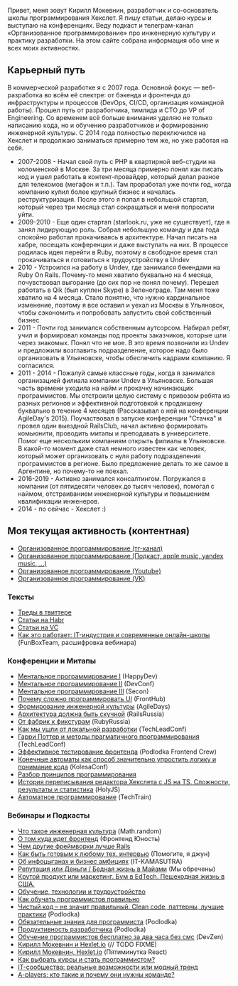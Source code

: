 Привет, меня зовут Кирилл Мокевнин, разработчик и со-основатель школы программирования Хекслет. Я пишу статьи, делаю курсы и выступаю на конференциях. Веду подкаст и телеграм-канал «Организованное программирование» про инженерную культуру и практику разработки. На этом сайте собрана информация обо мне и всех моих активностях.

## Карьерный путь

В коммерческой разработке я с 2007 года. Основной фокус — веб-разработка во всём её спектре: от бэкенда и фронтенда до инфраструктуры и процессов (DevOps, CI/CD, организация командной работы). Прошел путь от разработчика, тимлида и СТО до VP of Engineering. Со временем всё больше внимания уделяю не только написанию кода, но и обучению разработчиков и формированию инженерной культуры. С 2014 года полностью переключился на Хекслет и продолжаю заниматься примерно тем же, но уже работая на себя.

- 2007-2008 - Начал свой путь с PHP в квартирной веб-студии на коломенской в Москве. За три месяца примерно понял как писать код и ушел работать в контент-провайдер, который делал разное для телекомов (мегафон и т.п.). Там проработал уже почти год, когда компанию купил более крупный бизнес и началась реструктуризация. После этого я попал в небольшой стартап, который через три месяца стал сокращаться и меня попросили уйти.
- 2009-2010 - Еще один стартап (starlook.ru, уже не существует), где я занял лидирующую роль. Собрал небольшую команду и два года спокойно работал прокачиваясь в архитектуре. Начал писать на хабре, посещать конференции и даже выступать на них. В процессе родилась идея перейти в Ruby, поэтому в свободное время стал прокачиваться и готовиться к трудоустройству в Undev
- 2010 - Устроился на работу в Undev, где занимался бекендами на Ruby On Rails. Почему-то меня хватило буквально на 4 месяца, почувствовал выгорание (до сих пор не понял почему). Перешел работать в Qik (был куплен Skype) в Зеленограде. Там меня тоже хватило на 4 месяца. Стало понятно, что нужно кардинальное изменение, поэтому я все оставил и уехал из Москвы в Ульяновск, чтобы сэкономить и попробовать запустить свой собственный бизнес
- 2011 - Почти год занимался собственным аутсорсом. Набирал ребят, учил и формировал команды под проекты заказчиков, которые шли через знакомых. Понял что не мое. В это время позвонили из Undev и предложили возглавить подразделение, которое надо было организовать в Ульяновске, чтобы обеспечить кадрами компанию. Я согласился.
- 2011 - 2014 - Пожалуй самые классные годы, когда я занимался организацией филиала компании Undev в Ульяновске. Большая часть времени уходила на найм и прокачку начинающих программистов. Мы отстроили целую систему с привозом ребята из разных регионов и эффективной подготовкой к продакшену буквально в течение 4 месяцев (Рассказывал о ней на конференции AgileDay's 2015). Поучаствовал в запуске конференции "Стачка" и провел один выездной RailsClub, начал активно формировать комьюнити, проводить митапы и преподавать в университете. Помог еще нескольким компаниям открыть филиалы в Ульяновске. В какой-то момент даже стал немного известен как человек, который может организовать с нуля работу подразделения программистов в регионе. Было предложение делать то же самое в Аргентине, но почему-то не поехал. 
- 2016-2019 - Активно занимался консалтингом. Погружался в компании (от пятидесяти человек до тысяч человек), помогал с наймом, отстраиванием инженерной культуры и повышением квалификации инженеров.
- 2014 - по сейчас - Хекслет :)

## Моя текущая активность (контентная)

- [Организованное программирование (тг-канал)](https://t.me/orgprog)
- [Организованное программирование (Подкаст, apple music, yandex music, ...)](https://podcast.ru/1734325321)
- [Организованное программирование (Youtube)](https://www.youtube.com/c/KirillMokevnin)
- [Организованное программирование (VK)](https://vk.com/orgprog)

### Тексты

- [Треды в твиттере](https://ru.hexlet.io/blog/posts/usefull-twitter-threads)
- [Статьи на Habr](https://habr.com/ru/users/toxicmt/articles/)
- [Статьи на VC](https://vc.ru/id14739)
- [Как это работает: IT-индустрия и современные онлайн-школы](https://medium.com/funboxteam/как-это-работает-it-индустрия-и-современные-онлайн-школы-c84b6bf80813) (FunBoxTeam, расшифровка вебинара)

### Конференции и Митапы

- [Ментальное программирование I](https://www.youtube.com/watch?v=EEq1wdM2M2w) (HappyDev)
- [Ментальное программирование II](https://www.youtube.com/watch?v=vkUTX1hruF8) (DevConf)
- [Ментальное программирование III](https://www.youtube.com/watch?v=JnURhIf194s) (Secon)
- [Почему сложно программировать UI](https://www.youtube.com/watch?v=DCeNCr2tKOI) (FrontHub)
- [Формирование инженерной культуры](https://www.youtube.com/watch?v=W7GlELjRODw) (AgileDays)
- [Архитектура должна быть скучной](https://www.youtube.com/watch?v=NbMt4uFIL8c) (RailsRussia)
- [От фабрик к фикстурам](https://www.youtube.com/watch?v=whJ-6PKqGOc&lc=UgwZZup1BRDsB_oP6tp4AaABAg) (RubyRussia)
- [Как мы ушли от локальной разработки](https://www.youtube.com/watch?v=WVjz0HcAWOs) (TechLeadConf)
- [Гарри Поттер и методы прагматичного программирования](https://www.youtube.com/watch?v=zrUwYBzb9zY) (TechLeadConf)
- [Эффективное тестирование фронтенда](https://youtu.be/e9DRhxRwsfU) (Podlodka Frontend Crew)
- [Конечные автоматы как способ значительно упростить логику и понимание кода](https://youtu.be/knoVv2ncwVI) (KolesaConf)
- [Разбор принципов программирования](https://youtu.be/OPa-ZVBtV0U?t=1873)
- [История переписывания редактора Хекслета с JS на TS. Сложности, результаты и статистика](https://holyjs.ru/archive/2024%20Spring/talks/873f5ab998904ba08a8914b95c8dc6d5/?referer=%2Farchive%2F2024%2520Spring%2Fpersons%2F1ac5d28054cb4c6f8e59cfe884c28473%2F) (HolyJS)
- [Автоматное программирование](https://techtrain.ru/talks/2e5b8d73a5ee486ab9d2fb1e67ca7981/?referer=%2Fpersons%2F979c0cb57eeb4fe781c3d7404c43caa6%2F) (TechTrain)

### Вебинары и Подкасты

- [Что такое инженерная культура](https://www.youtube.com/watch?v=rQ_IXr1VkAA) (Math.random)
- [О том куда идет фронтенд](https://www.youtube.com/watch?v=oylJcKEuNRw) (Фронтенд Юность)
- [Чем другие фреймворки лучше Rails](https://www.youtube.com/watch?v=bP_sNPgiJKY)
- [Как быть готовым к любому тех. интервью](https://www.youtube.com/watch?v=d__AzR2on5A) (Помогите, я джун)
- [Об инфоцыганах и бизнес амбициях](https://www.youtube.com/watch?v=GXVzL3AFrLw) (IT-KAMASUTRA)
- [Репутация или Деньги / Бедная жизнь в Майами](https://www.youtube.com/watch?v=UKjmafONRsg) (Мы обречены)
- [Крутой продукт или маркетинг. Бум в EdTech. Пешеходная жизнь в США.](https://www.youtube.com/watch?app=desktop&v=ChlVgqzArUg)
- [Обучение, технологии и трудоустройство](https://www.youtube.com/watch?v=0Dt8yJq34tw)
- [Как обучать программистов правильно](https://www.youtube.com/watch?v=iM-gFlCLcLk)
- [Чистый код – не значит правильный. Clean code, паттерны, лучшие практики](https://www.youtube.com/watch?v=3deXOXWlHeg) (Podlodka)
- [Обязательные знания для программиста](https://www.youtube.com/watch?v=GoAixzrElQc) (Podlodka)
- [Продуктивность разработчика](https://www.youtube.com/watch?v=ajZD5IDD72M) (Podlodka)
- [Обучение программистов бесплатно за два часа без смс](https://devzen.ru/episode-0226/) (DevZen)
- [Кирилл Мокевнин и Hexlet.io](https://podcasts.apple.com/ru/podcast/06-кирилл-мокевнин-и-hexlet-io/id1418009808?i=1000421270087) (// TODO FIXME)
- [Кирилл Мокевнин, Hexlet.io](https://podster.fm/podcasts/5minreact/e/179311/33-kirill-mokevnin-hexletio) (Пятиминутка React)
- [Как выбрать курсы и стать программистом?](https://www.youtube.com/watch?si=JSUK6XX8YLWM6_gi&v=IFPY_VMRCQ4&feature=youtu.be)
- [IT-сообщества: реальные возможности или модный тренд](https://www.youtube.com/watch?v=JQxbkqqGAOg)
- [A-players: кто такие и почему они нужны команде?](https://kodakoda.mave.digital/ep-89)
